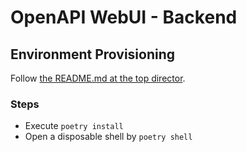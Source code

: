 # OpenAPI WebUI - Backend

## Environment Provisioning

Follow [the README.md at the top director](../README.md).

### Steps

- Execute `poetry install`
- Open a disposable shell by `poetry shell`
